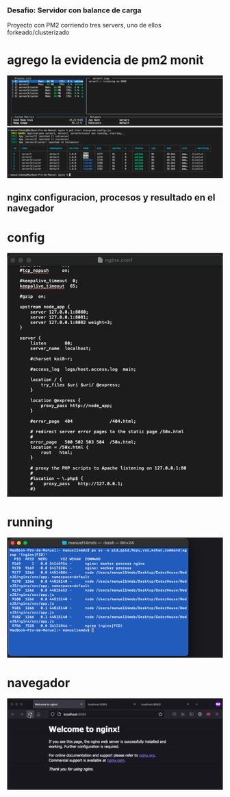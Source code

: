 ### Desafio: Servidor con balance de carga
Proyecto con PM2 corriendo tres servers, uno de ellos forkeado/clusterizado

# agrego la evidencia de pm2 monit

<img src="./src/public/img/monit.png" alt="pm2 monit" width="600"/>
<img src="./src/public/img/ecosystem.png" alt="pm2 monit" width="600"/>


## nginx configuracion, procesos y resultado en el navegador
# config
<img src="./src/public/img/nginxConf.png" alt="pm2 monit" width="600"/>

# running
<img src="./src/public/img/runningNginx.png" alt="pm2 monit" width="600"/>

# navegador
<img src="./src/public/img/navegador2.gif" alt="pm2 monit" width="600"/>



